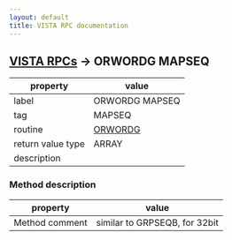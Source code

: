 ```yaml
---
layout: default
title: VISTA RPC documentation
---
```




## [VISTA RPCs](TableOfContent.md) &#8594; ORWORDG MAPSEQ 

 property | value 
--- | --- 
 label | ORWORDG MAPSEQ
 tag | MAPSEQ
 routine | [ORWORDG](http://code.osehra.org/dox/Routine_ORWORDG_source.html)
 return value type | ARRAY
 description | 


### Method description

 property | value 
--- | --- 
 Method comment | similar to GRPSEQB, for 32bit